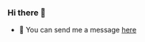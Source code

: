 ### Hi there 👋

- 💬 You can send me a message [here](https://share-eu1.hsforms.com/10EbJtDBxTmCeIQSHWiX_igfrply)
